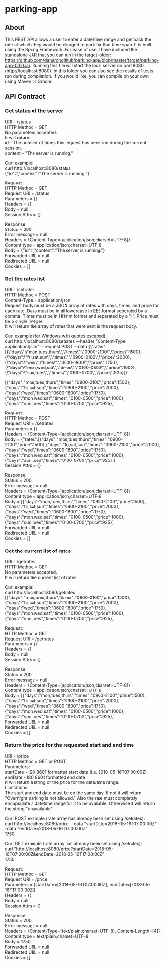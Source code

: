 # parking-app

## About
This REST API allows a user to enter a date/time range and get back the rate at which they would be charged to park for that time span. It is built using the Spring Framework. For ease of use, I have included the standalone JAR that you can run in the target folder: https://github.com/danarchgithub/parking-app/blob/master/target/parking-app-0.1.0.jar. Running this file will start the local server on port 8080 (http://localhost:8080). In this folder you can also see the results of tests run during compilation. If you would like, you can compile on your own using Maven or Gradle.

## API Contract
### Get status of the server
URI - /status\
HTTP Method = GET\
No parameters accepted.\
It will return:\
id - The number of times this request has been run during the current session.\
content - "The server is running."

Curl example:\
curl http://localhost:8080/status \
{"id":1,"content":"The server is running."}

Request:\
HTTP Method = GET\
Request URI = /status\
Parameters = {}\
Headers = {}\
Body = null\
Session Attrs = {}

Response:\
Status = 200\
Error message = null\
Headers = {Content-Type=[application/json;charset=UTF-8]}\
Content type = application/json;charset=UTF-8\
Body = {"id":1,"content":"The server is running."}\
Forwarded URL = null\
Redirected URL = null\
Cookies = []

### Set the rates list
URI - /setrates\
HTTP Method = POST\
Content-Type = application/json\
Request body must be a JSON array of rates with days, times, and price for each rate. Days must be in all lowercase in EEE format seperated by a comma. Times must be in HHmm format and seperated by a "-". Price must be a single integer.\
It will return the array of rates that were sent in the request body.

Curl example (for Windows with quotes escaped):\
curl http://localhost:8080/setrates --header "Content-Type: application/json" --request POST --data {\\"rates\":[{\\"days\\":\\"mon,tues,thurs\\",\\"times\\":\\"0900-2100\\",\\"price\\":1500},{\\"days\\":\\"fri,sat,sun\\",\\"times\\":\\"0900-2100\\",\\"price\\":2000},{\\"days\\":\\"wed\\",\\"times\\":\\"0600-1800\\",\\"price\\":1750},{\\"days\\":\\"mon,wed,sat\\",\\"times\\":\\"0100-0500\\",\\"price\\":1000},{\\"days\\":\\"sun,tues\\",\\"times\\":\\"0100-0700\\",\\"price\\":925}]}

[{"days":"mon,tues,thurs","times":"0900-2100","price":1500},{"days":"fri,sat,sun","times":"0900-2100","price":2000},{"days":"wed","times":"0600-1800","price":1750},{"days":"mon,wed,sat","times":"0100-0500","price":1000},{"days":"sun,tues","times":"0100-0700","price":925}]

Request:\
HTTP Method = POST\
Request URI = /setrates\
Parameters = {}\
Headers = {Content-Type=[application/json;charset=UTF-8]}\
Body = {"rates":[{"days":"mon,tues,thurs","times":"0900-2100","price":1500},{"days":"fri,sat,sun","times":"0900-2100","price":2000},{"days":"wed","times":"0600-1800","price":1750},{"days":"mon,wed,sat","times":"0100-0500","price":1000},{"days":"sun,tues","times":"0100-0700","price":925}]}\
Session Attrs = {}

Response:\
Status = 200\
Error message = null\
Headers = {Content-Type=[application/json;charset=UTF-8]}\
Content type = application/json;charset=UTF-8\
Body = [{"days":"mon,tues,thurs","times":"0900-2100","price":1500},{"days":"fri,sat,sun","times":"0900-2100","price":2000},{"days":"wed","times":"0600-1800","price":1750},{"days":"mon,wed,sat","times":"0100-0500","price":1000},{"days":"sun,tues","times":"0100-0700","price":925}]\
Forwarded URL = null\
Redirected URL = null\
Cookies = []

### Get the current list of rates
URI - /getrates\
HTTP Method = GET\
No parameters accepted.\
It will return the current list of rates.

Curl example:\
curl http://localhost:8080/getrates \
[{"days":"mon,tues,thurs","times":"0900-2100","price":1500},{"days":"fri,sat,sun","times":"0900-2100","price":2000},{"days":"wed","times":"0600-1800","price":1750},{"days":"mon,wed,sat","times":"0100-0500","price":1000},{"days":"sun,tues","times":"0100-0700","price":925}]

Request:\
HTTP Method = GET\
Request URI = /getrates\
Parameters = {}\
Headers = {}\
Body = null\
Session Attrs = {}

Response:\
Status = 200\
Error message = null\
Headers = {Content-Type=[application/json;charset=UTF-8]}\
Content type = application/json;charset=UTF-8\
Body = [{"days":"mon,tues,thurs","times":"0900-2100","price":1500},{"days":"fri,sat,sun","times":"0900-2100","price":2000},{"days":"wed","times":"0600-1800","price":1750},{"days":"mon,wed,sat","times":"0100-0500","price":1000},{"days":"sun,tues","times":"0100-0700","price":925}]\
Forwarded URL = null\
Redirected URL = null\
Cookies = []

### Return the price for the requested start and end time
URI - /price\
HTTP Method = GET or POST\
Parameters:\
startDate - ISO 8601 formatted start date (i.e. 2018-05-16T07:00:00Z)\
endDate - ISO 8601 formatted end date\
It will return a string of the price for the date/time range.\
Limitations:\
The start and end date must be on the same day. If not it will return "Overnight parking is not allowed." Also the rate must completely encapsulate a datetime range for it to be available. Otherwise it will return the string "unavailable".

Curl POST example (rate array has already been set using /setrates):\
curl http://localhost:8080/price --data "startDate=2018-05-16T07:00:00Z" --data "endDate=2018-05-16T17:00:00Z" \
1750

Curl GET example (rate array has already been set using /setrates):\
curl "http://localhost:8080/price?startDate=2018-05-16T07:00:00Z&endDate=2018-05-16T17:00:00Z" \
1750

Request:\
HTTP Method = GET\
Request URI = /price\
Parameters = {startDate=[2018-05-16T07:00:00Z], endDate=[2018-05-16T17:00:00Z]}\
Headers = {}\
Body = null\
Session Attrs = {}

Response:\
Status = 200\
Error message = null\
Headers = {Content-Type=[text/plain;charset=UTF-8], Content-Length=[4]}\
Content type = text/plain;charset=UTF-8\
Body = 1750\
Forwarded URL = null\
Redirected URL = null\
Cookies = []
